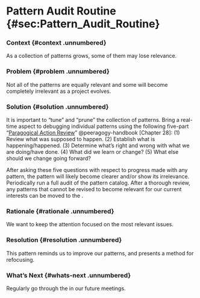 ---
---

Pattern Audit Routine {#sec:Pattern_Audit_Routine}
=====================

### Context {#context .unnumbered}

As a collection of patterns grows, some of them may lose relevance.

### Problem {#problem .unnumbered}

Not all of the patterns are equally relevant and some will become
completely irrelevant as a project evolves.

### Solution {#solution .unnumbered}

It is important to “tune” and “prune” the collection of patterns. Bring
a real-time aspect to debugging individual patterns using the following
five-part “[Paragogical Action
Review](http://metameso.org/~joe/docs/The-Paragogical-Action-Review.pdf)”
@peeragogy-handbook [Chapter 28]: (1) Review what was supposed to
happen. (2) Establish what is happening/happened. (3) Determine what’s
right and wrong with what we are doing/have done. (4) What did we learn
or change? (5) What else should we change going forward?

After asking these five questions with respect to progress made with any
pattern, the pattern will likely become clearer and/or show its
irrelevance. Periodically run a full audit of the pattern catalog. After
a thorough review, any patterns that cannot be revised to become
relevant for our current interests can be moved to the .

### Rationale {#rationale .unnumbered}

We want to keep the attention focused on the most relevant issues.

### Resolution {#resolution .unnumbered}

This pattern reminds us to improve our patterns, and presents a method
for refocusing.

### What’s Next {#whats-next .unnumbered}

Regularly go through the in our future meetings.

